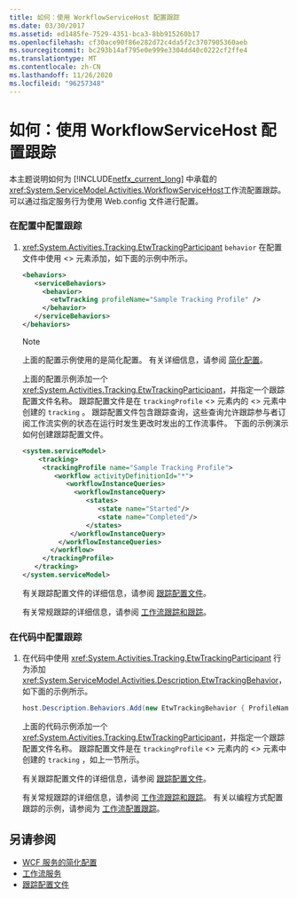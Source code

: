 ```yaml
---
title: 如何：使用 WorkflowServiceHost 配置跟踪
ms.date: 03/30/2017
ms.assetid: ed1485fe-7529-4351-bca3-8bb915260b17
ms.openlocfilehash: cf30ace90f86e282d72c4da5f2c3707905360aeb
ms.sourcegitcommit: bc293b14af795e0e999e3304dd40c0222cf2ffe4
ms.translationtype: MT
ms.contentlocale: zh-CN
ms.lasthandoff: 11/26/2020
ms.locfileid: "96257348"
---
```

# <a name="how-to-configure-tracking-with-workflowservicehost"></a>如何：使用 WorkflowServiceHost 配置跟踪

本主题说明如何为 [!INCLUDE[netfx_current_long](../../../../includes/netfx-current-long-md.md)] 中承载的 <xref:System.ServiceModel.Activities.WorkflowServiceHost>工作流配置跟踪。 可以通过指定服务行为使用 Web.config 文件进行配置。  
  
### <a name="configure-tracking-in-configuration"></a>在配置中配置跟踪  
  
1. <xref:System.Activities.Tracking.EtwTrackingParticipant> `behavior` 在配置文件中使用 <> 元素添加，如下面的示例中所示。  
  
    ```xml  
    <behaviors>  
       <serviceBehaviors>  
         <behavior>  
           <etwTracking profileName="Sample Tracking Profile" />  
         </behavior>
       </serviceBehaviors>  
    </behaviors>  
    ```  
  
    > [!NOTE]
    > 上面的配置示例使用的是简化配置。 有关详细信息，请参阅 [简化配置](../simplified-configuration.md)。  
  
     上面的配置示例添加一个 <xref:System.Activities.Tracking.EtwTrackingParticipant>，并指定一个跟踪配置文件名称。 跟踪配置文件是在 `trackingProfile` <> 元素内的 <> 元素中创建的 `tracking` 。 跟踪配置文件包含跟踪查询，这些查询允许跟踪参与者订阅工作流实例的状态在运行时发生更改时发出的工作流事件。 下面的示例演示如何创建跟踪配置文件。  
  
    ```xml  
    <system.serviceModel>  
        <tracking>
         <trackingProfile name="Sample Tracking Profile">  
            <workflow activityDefinitionId="*">  
               <workflowInstanceQueries>  
                 <workflowInstanceQuery>  
                    <states>  
                       <state name="Started"/>  
                       <state name="Completed"/>  
                    </states>  
                </workflowInstanceQuery>  
             </workflowInstanceQueries>  
           </workflow>  
         </trackingProfile>
       </tracking>  
    </system.serviceModel>  
    ```  
  
     有关跟踪配置文件的详细信息，请参阅 [跟踪配置文件](../../windows-workflow-foundation/tracking-profiles.md)。  
  
     有关常规跟踪的详细信息，请参阅 [工作流跟踪和跟踪](../../windows-workflow-foundation/workflow-tracking-and-tracing.md)。  
  
### <a name="configure-tracking-in-code"></a>在代码中配置跟踪  
  
1. 在代码中使用 <xref:System.Activities.Tracking.EtwTrackingParticipant> 行为添加 <xref:System.ServiceModel.Activities.Description.EtwTrackingBehavior>，如下面的示例所示。  
  
    ```csharp  
    host.Description.Behaviors.Add(new EtwTrackingBehavior { ProfileName = "Sample Tracking Profile" });  
    ```  
  
     上面的代码示例添加一个 <xref:System.Activities.Tracking.EtwTrackingParticipant>，并指定一个跟踪配置文件名称。 跟踪配置文件是在 `trackingProfile` <> 元素内的 <> 元素中创建的 `tracking` ，如上一节所示。  
  
     有关跟踪配置文件的详细信息，请参阅 [跟踪配置文件](../../windows-workflow-foundation/tracking-profiles.md)。  
  
     有关常规跟踪的详细信息，请参阅 [工作流跟踪和跟踪](../../windows-workflow-foundation/workflow-tracking-and-tracing.md)。 有关以编程方式配置跟踪的示例，请参阅为 [工作流配置跟踪](../../windows-workflow-foundation/configuring-tracking-for-a-workflow.md)。  
  
## <a name="see-also"></a>另请参阅

- [WCF 服务的简化配置](../samples/simplified-configuration-for-wcf-services.md)
- [工作流服务](workflow-services.md)
- [跟踪配置文件](../../windows-workflow-foundation/tracking-profiles.md)
